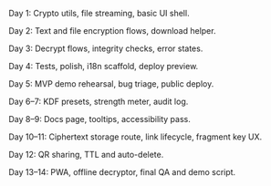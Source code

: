 Day 1: Crypto utils, file streaming, basic UI shell.

Day 2: Text and file encryption flows, download helper.

Day 3: Decrypt flows, integrity checks, error states.

Day 4: Tests, polish, i18n scaffold, deploy preview.

Day 5: MVP demo rehearsal, bug triage, public deploy.

Day 6–7: KDF presets, strength meter, audit log.

Day 8–9: Docs page, tooltips, accessibility pass.

Day 10–11: Ciphertext storage route, link lifecycle, fragment key UX.

Day 12: QR sharing, TTL and auto-delete.

Day 13–14: PWA, offline decryptor, final QA and demo script.